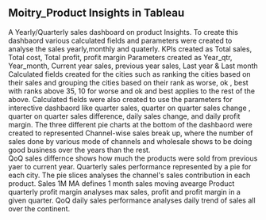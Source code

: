 ## Moitry_Product Insights in Tableau 
A Yearly/Quarterly sales dashboard on product Insights.
To create this dashbaord various calculated fields and parameters were created to analyse the sales yearly,monthly and quaterly.
KPIs created as Total sales, Total cost, Total profit, profit margin
Parameters created as Year_qtr, Year_month, Current year sales, previous year sales, Last year & Last month
Calculated fields created for the cities such as ranking the cities based on their sales and grouping the cities based on their rank as worse, ok , best with ranks above 35, 10 for worse and ok and best applies to the rest of the above. Calculated fields were also created to use the parameters for interective dashbaord like quarter sales, quarter on quarter sales change , quarter on quarter sales difference, daily sales change, and daily profit margin. 
The three different pie charts at the bottom of the dashbaord were created to represented Channel-wise sales break up, where the number of sales done by various mode of channels and wholesale shows to be doing good business over the years than the rest.  
QoQ sales differnce shows how much the products were sold from previous yaer to current year.
Quarterly sales performance represented by a pie for each city. The pie slices analyses the channel's sales contribution in each product. 
Sales 1M MA defines 1 month sales moving avearge
Product quarterly profit margin analyses max sales, profit and profit margin in a given quarter. 
QoQ daily sales performance analyses daily trend of sales all over the continent. 
